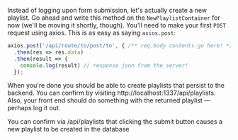 Instead of logging upon form submission, let's actually create a new playlist. Go ahead and write this method on the `NewPlaylistContainer` for now (we'll be moving it shortly, though). You'll need to make your first `POST` request using axios. This is as easy as saying `axios.post`:


```js
axios.post('/api/route/to/post/to', { /** req.body contents go here! */ })
  .then(res => res.data)
  .then(result => {
    console.log(result) // response json from the server!
  });
```

When you're done you should be able to create playlists that persist to the backend. You can confirm by visiting http://localhost:1337/api/playlists. Also, your front end should do something with the returned playlist — perhaps log it out.

<guide>
You can confirm via /api/playlists that clicking the submit button causes a new playlist to be created in the database 
</guide>